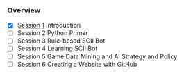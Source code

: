 ### Overview

- [x] [Session 1](https://github.com/SAIS-S2S-Technology/Roadmap/blob/master/CAPS/Slides/CAPS%2001%20Introduction%2009-17.pdf) Introduction
- [ ] Session 2 Python Primer
- [ ] Session 3 Rule-based SCII Bot
- [ ] Session 4 Learning SCII Bot
- [ ] Session 5 Game Data Mining and AI Strategy and Policy
- [ ] Session 6 Creating a Website with GitHub
